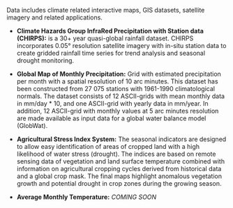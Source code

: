 Data includes climate related interactive maps, GIS datasets, satellite imagery and related applications.

-  **Climate Hazards Group InfraRed Precipitation with Station data (CHIRPS):** is a 30+ year quasi-global rainfall dataset. CHIRPS incorporates 0.05° resolution satellite imagery with in-situ station data to create gridded rainfall time series for trend analysis and seasonal drought monitoring.

- **Global Map of Monthly Precipitation:**  Grid with estimated precipitation per month with a spatial resolution of 10 arc minutes. This dataset has been constructed from 27 075 stations with 1961-1990 climatological normals. The dataset consists of 12 ASCII-grids with mean monthly data in mm/day * 10, and one ASCII-grid with yearly data in mm/year. In addition, 12 ASCII-grid with monthly values at 5 arc minutes resolution are made available as input data for a global water balance model (GlobWat).

- **Agricultural Stress Index System:** The seasonal indicators are designed to allow easy identification of areas of cropped land with a high likelihood of water stress (drought). The indices are based on remote sensing data of vegetation and land surface temperature combined with information on agricultural cropping cycles derived from historical data and a global crop mask. The final maps highlight anomalous vegetation growth and potential drought in crop zones during the growing season.

- **Average Monthly Temperature:**  *COMING SOON*
